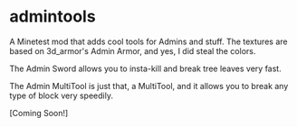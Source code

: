 # admintools
A Minetest mod that adds cool tools for Admins and stuff.
The textures are based on 3d_armor's Admin Armor, and yes, I did steal the colors.


The Admin Sword allows you to insta-kill and break tree leaves very fast.

The Admin MultiTool is just that, a MultiTool, and it allows you to break any type of block very speedily.

[Coming Soon!]
